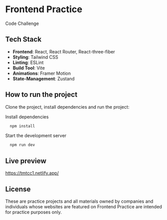 # Frontend Practice

Code Challenge

## Tech Stack

- **Frontend**: React, React Router, React-three-fiber
- **Styling**: Tailwind CSS
- **Linting**: ESLint
- **Build Tool**: Vite
- **Animations**: Framer Motion
- **State-Management**: Zustand

## How to run the project

Clone the project, install dependencies and run the project:

Install dependencies

```bash
  npm install
```

Start the development server

```bash
  npm run dev
```

## Live preview

https://tmtcc1.netlify.app/

## License

These are practice projects and all materials owned by companies and individuals whose websites are featured on Frontend Practice are intended for practice purposes only.
